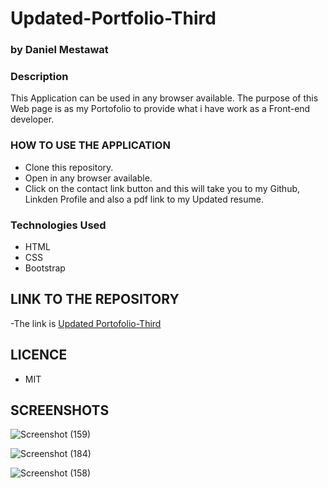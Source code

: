 # Updated-Portfolio-Third

### by Daniel Mestawat

### Description

This Application can be used in any browser available. The purpose of this Web page is as my Portofolio to provide what i have work as a Front-end developer.


### HOW TO USE THE APPLICATION

- Clone this repository.
- Open in any browser available.
- Click on the contact link button and this will take you to my Github, Linkden Profile and also a pdf link to my Updated resume.


### Technologies Used

- HTML
- CSS
- Bootstrap

## LINK TO THE REPOSITORY

-The link is [Updated Portofolio-Third](https://github.com/danny1215/Updated-Portfolio-Third)

## LICENCE

- MIT

## SCREENSHOTS

![Screenshot (159)](https://user-images.githubusercontent.com/59859358/106826034-0ad5c580-6654-11eb-895f-58ed98a9a71d.png)

![Screenshot (184)](https://user-images.githubusercontent.com/59859358/110860524-dffe1300-828a-11eb-9fde-ea1286f84a22.png)

![Screenshot (158)](https://user-images.githubusercontent.com/59859358/106826027-090c0200-6654-11eb-8790-80adb155b5cb.png)
